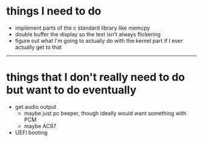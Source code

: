 # things I need to do
 - implement parts of the c standard library like memcpy
 - double buffer the display so the text isn't always flickering
 - figure out what I'm going to actually do with the kernel part if I ever actually get to that

<hr>

# things that I don't really need to do but want to do eventually
 - get audio output
	- maybe just pc beeper, though ideally would want something with PCM
	- maybe AC97
 - UEFI booting

